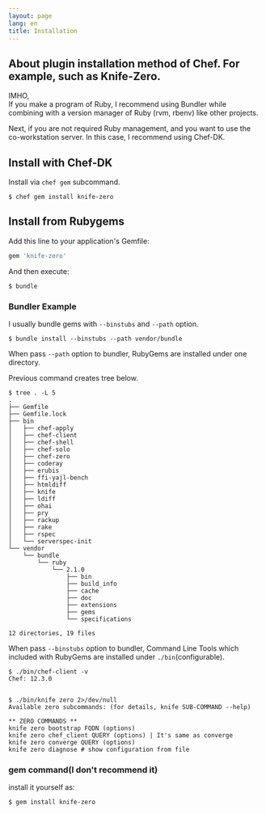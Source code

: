 ```yaml
---
layout: page
lang: en
title: Installation
---
```


## About plugin installation method of Chef. For example, such as Knife-Zero.

IMHO,  
If you make a program of Ruby, I recommend using Bundler while combining with a version manager of Ruby (rvm, rbenv) like other projects.

Next, if you are not required Ruby management, and you want to use the co-workstation server. In this case, I recommend using Chef-DK.


## Install with Chef-DK

Install via `chef gem` subcommand.

```
$ chef gem install knife-zero
```

## Install from Rubygems

Add this line to your application's Gemfile:

```ruby
gem 'knife-zero'
```

And then execute:

```
$ bundle
```

### Bundler Example

I usually bundle gems with `--binstubs` and `--path` option.

```
$ bundle install --binstubs --path vendor/bundle
```

When pass `--path` option to bundler, RubyGems are installed under one directory.

Previous command creates tree below.

```
$ tree . -L 5
.
├── Gemfile
├── Gemfile.lock
├── bin
│   ├── chef-apply
│   ├── chef-client
│   ├── chef-shell
│   ├── chef-solo
│   ├── chef-zero
│   ├── coderay
│   ├── erubis
│   ├── ffi-yajl-bench
│   ├── htmldiff
│   ├── knife
│   ├── ldiff
│   ├── ohai
│   ├── pry
│   ├── rackup
│   ├── rake
│   ├── rspec
│   └── serverspec-init
└── vendor
    └── bundle
        └── ruby
            └── 2.1.0
                ├── bin
                ├── build_info
                ├── cache
                ├── doc
                ├── extensions
                ├── gems
                └── specifications

12 directories, 19 files
```

When pass `--binstubs` option to bundler, Command Line Tools which included with RubyGems are installed under `./bin`(configurable).

```
$ ./bin/chef-client -v
Chef: 12.3.0


$ ./bin/knife zero 2>/dev/null 
Available zero subcommands: (for details, knife SUB-COMMAND --help)

** ZERO COMMANDS **
knife zero bootstrap FQDN (options)
knife zero chef_client QUERY (options) | It's same as converge
knife zero converge QUERY (options)
knife zero diagnose # show configuration from file
```


### gem command(I don't recommend it)

install it yourself as:

```
$ gem install knife-zero
```
